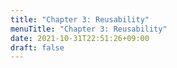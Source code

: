 ```yaml
---
title: "Chapter 3: Reusability"
menuTitle: "Chapter 3: Reusability"
date: 2021-10-31T22:51:26+09:00
draft: false
---
```

